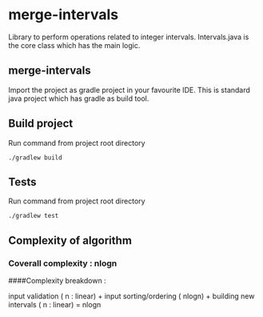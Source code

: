 # merge-intervals
Library to perform operations related to integer intervals.
Intervals.java is the core class which has the main logic.

## merge-intervals
Import the project as gradle project in your favourite IDE. This is standard java project 
which has gradle as build tool.

## Build project
Run command from project root directory

```./gradlew build```

## Tests
Run command from project root directory

```./gradlew test```

## Complexity of algorithm

### Coverall complexity : nlogn

####Complexity breakdown : 

input validation ( n : linear) + input sorting/ordering ( nlogn) + building new intervals ( n : linear) = nlogn

